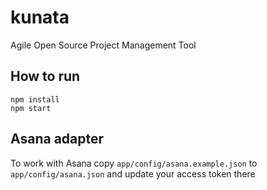 # kunata
Agile Open Source Project Management Tool


## How to run
```
npm install
npm start
```

## Asana adapter

To work with Asana
copy `app/config/asana.example.json` to `app/config/asana.json` and update your access token there
